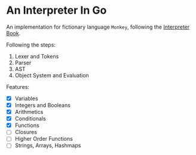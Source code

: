 # An Interpreter In Go

An implementation for fictionary language `Monkey`, following the [Interpreter Book](https://interpreterbook.com/).

Following the steps:
1. Lexer and Tokens
2. Parser
3. AST
4. Object System and Evaluation

Features:
- [X] Variables
- [X] Integers and Booleans
- [X] Arithmetics
- [X] Conditionals
- [X] Functions
- [ ] Closures
- [ ] Higher Order Functions
- [ ] Strings, Arrays, Hashmaps